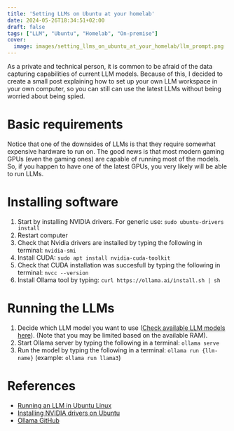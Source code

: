 ```yaml
---
title: 'Setting LLMs on Ubuntu at your homelab'
date: 2024-05-26T18:34:51+02:00
draft: false
tags: ["LLM", "Ubuntu", "Homelab", "On-premise"]
cover:
  image: images/setting_llms_on_ubuntu_at_your_homelab/llm_prompt.png
---
```


As a private and technical person, it is common to be afraid of the data capturing capabilities of current LLM models. Because of this, I decided to create a small post explaining how to set up your own LLM workspace in your own computer, so you can still can use the latest LLMs without being worried about being spied.

# Basic requirements
Notice that one of the downsides of LLMs is that they require somewhat expensive hardware to run on. The good news is that most modern gaming GPUs (even the gaming ones) are capable of running most of the models. So, if you happen to have one of the latest GPUs, you very likely will be able to run LLMs.

# Installing software

1. Start by installing NVIDIA drivers. For generic use: `sudo ubuntu-drivers install`
2. Restart computer
3. Check that Nvidia drivers are installed by typing the following in terminal: `nvidia-smi`
4. Install CUDA: `sudo apt install nvidia-cuda-toolkit`
5. Check that CUDA installation was succesfull by typing the following in terminal: `nvcc --version`
6. Install Ollama tool by typing: `curl https://ollama.ai/install.sh | sh`

# Running the LLMs

1. Decide which LLM model you want to use ([Check available LLM models here](https://ollama.com/library)). (Note that you may be limited based on the available RAM).
2. Start Ollama server by typing the following in a terminal: `ollama serve`
3. Run the model by typing the following in a terminal: `ollama run {llm-name}` (example: `ollama run llama3`)

# References

* [Running an LLM in Ubuntu Linux](https://www.jeremymorgan.com/blog/generative-ai/run-llm-locally-ubuntu/)
* [Installing NVIDIA drivers on Ubuntu](https://ubuntu.com/server/docs/nvidia-drivers-installation)
* [Ollama GitHub](https://github.com/ollama/ollama)





